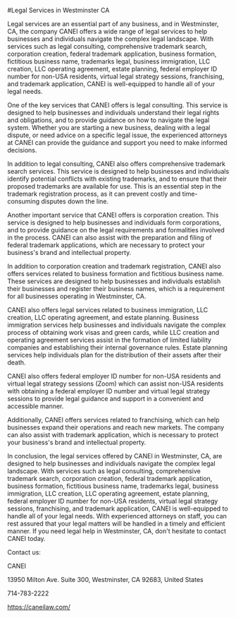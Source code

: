 #Legal Services in Westminster CA

Legal services are an essential part of any business, and in Westminster, CA, the company CANEI offers a wide range of legal services to help businesses and individuals navigate the complex legal landscape. With services such as legal consulting, comprehensive trademark search, corporation creation, federal trademark application, business formation, fictitious business name, trademarks legal, business immigration, LLC creation, LLC operating agreement, estate planning, federal employer ID number for non-USA residents, virtual legal strategy sessions, franchising, and trademark application, CANEI is well-equipped to handle all of your legal needs.

One of the key services that CANEI offers is legal consulting. This service is designed to help businesses and individuals understand their legal rights and obligations, and to provide guidance on how to navigate the legal system. Whether you are starting a new business, dealing with a legal dispute, or need advice on a specific legal issue, the experienced attorneys at CANEI can provide the guidance and support you need to make informed decisions.

In addition to legal consulting, CANEI also offers comprehensive trademark search services. This service is designed to help businesses and individuals identify potential conflicts with existing trademarks, and to ensure that their proposed trademarks are available for use. This is an essential step in the trademark registration process, as it can prevent costly and time-consuming disputes down the line.

Another important service that CANEI offers is corporation creation. This service is designed to help businesses and individuals form corporations, and to provide guidance on the legal requirements and formalities involved in the process. CANEI can also assist with the preparation and filing of federal trademark applications, which are necessary to protect your business's brand and intellectual property.

In addition to corporation creation and trademark registration, CANEI also offers services related to business formation and fictitious business name. These services are designed to help businesses and individuals establish their businesses and register their business names, which is a requirement for all businesses operating in Westminster, CA.

CANEI also offers legal services related to business immigration, LLC creation, LLC operating agreement, and estate planning. Business immigration services help businesses and individuals navigate the complex process of obtaining work visas and green cards, while LLC creation and operating agreement services assist in the formation of limited liability companies and establishing their internal governance rules. Estate planning services help individuals plan for the distribution of their assets after their death.

CANEI also offers federal employer ID number for non-USA residents and virtual legal strategy sessions (Zoom) which can assist non-USA residents with obtaining a federal employer ID number and virtual legal strategy sessions to provide legal guidance and support in a convenient and accessible manner.

Additionally, CANEI offers services related to franchising, which can help businesses expand their operations and reach new markets. The company can also assist with trademark application, which is necessary to protect your business's brand and intellectual property.

In conclusion, the legal services offered by CANEI in Westminster, CA, are designed to help businesses and individuals navigate the complex legal landscape. With services such as legal consulting, comprehensive trademark search, corporation creation, federal trademark application, business formation, fictitious business name, trademarks legal, business immigration, LLC creation, LLC operating agreement, estate planning, federal employer ID number for non-USA residents, virtual legal strategy sessions, franchising, and trademark application, CANEI is well-equipped to handle all of your legal needs. With experienced attorneys on staff, you can rest assured that your legal matters will be handled in a timely and efficient manner. If you need legal help in Westminster, CA, don't hesitate to contact CANEI today.

Contact us:

CANEI

13950 Milton Ave. Suite 300, Westminster, CA 92683, United States

714-783-2222

https://caneilaw.com/
